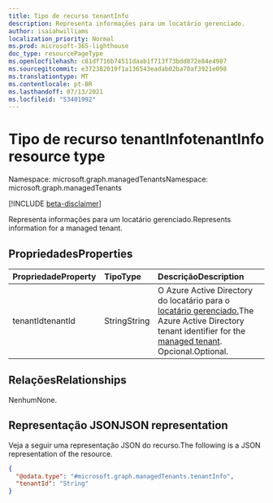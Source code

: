 ```yaml
---
title: Tipo de recurso tenantInfo
description: Representa informações para um locatário gerenciado.
author: isaiahwilliams
localization_priority: Normal
ms.prod: microsoft-365-lighthouse
doc_type: resourcePageType
ms.openlocfilehash: c81df716b74511daab1f713f73bdd872e84e4987
ms.sourcegitcommit: e372382019f1a136543eadab02ba70af3921e098
ms.translationtype: MT
ms.contentlocale: pt-BR
ms.lasthandoff: 07/13/2021
ms.locfileid: "53401992"
---
```

# <a name="tenantinfo-resource-type"></a><span data-ttu-id="e0d74-103">Tipo de recurso tenantInfo</span><span class="sxs-lookup"><span data-stu-id="e0d74-103">tenantInfo resource type</span></span>

<span data-ttu-id="e0d74-104">Namespace: microsoft.graph.managedTenants</span><span class="sxs-lookup"><span data-stu-id="e0d74-104">Namespace: microsoft.graph.managedTenants</span></span>

[!INCLUDE [beta-disclaimer](../../includes/beta-disclaimer.md)]

<span data-ttu-id="e0d74-105">Representa informações para um locatário gerenciado.</span><span class="sxs-lookup"><span data-stu-id="e0d74-105">Represents information for a managed tenant.</span></span>

## <a name="properties"></a><span data-ttu-id="e0d74-106">Propriedades</span><span class="sxs-lookup"><span data-stu-id="e0d74-106">Properties</span></span>
|<span data-ttu-id="e0d74-107">Propriedade</span><span class="sxs-lookup"><span data-stu-id="e0d74-107">Property</span></span>|<span data-ttu-id="e0d74-108">Tipo</span><span class="sxs-lookup"><span data-stu-id="e0d74-108">Type</span></span>|<span data-ttu-id="e0d74-109">Descrição</span><span class="sxs-lookup"><span data-stu-id="e0d74-109">Description</span></span>|
|:---|:---|:---|
|<span data-ttu-id="e0d74-110">tenantId</span><span class="sxs-lookup"><span data-stu-id="e0d74-110">tenantId</span></span>|<span data-ttu-id="e0d74-111">String</span><span class="sxs-lookup"><span data-stu-id="e0d74-111">String</span></span>|<span data-ttu-id="e0d74-112">O Azure Active Directory do locatário para o [locatário gerenciado.](../resources/managedtenants-tenant.md)</span><span class="sxs-lookup"><span data-stu-id="e0d74-112">The Azure Active Directory tenant identifier for the [managed tenant](../resources/managedtenants-tenant.md).</span></span> <span data-ttu-id="e0d74-113">Opcional.</span><span class="sxs-lookup"><span data-stu-id="e0d74-113">Optional.</span></span>|

## <a name="relationships"></a><span data-ttu-id="e0d74-114">Relações</span><span class="sxs-lookup"><span data-stu-id="e0d74-114">Relationships</span></span>
<span data-ttu-id="e0d74-115">Nenhum</span><span class="sxs-lookup"><span data-stu-id="e0d74-115">None.</span></span>

## <a name="json-representation"></a><span data-ttu-id="e0d74-116">Representação JSON</span><span class="sxs-lookup"><span data-stu-id="e0d74-116">JSON representation</span></span>
<span data-ttu-id="e0d74-117">Veja a seguir uma representação JSON do recurso.</span><span class="sxs-lookup"><span data-stu-id="e0d74-117">The following is a JSON representation of the resource.</span></span>
<!-- {
  "blockType": "resource",
  "@odata.type": "microsoft.graph.managedTenants.tenantInfo"
}
-->
``` json
{
  "@odata.type": "#microsoft.graph.managedTenants.tenantInfo",
  "tenantId": "String"
}
```
